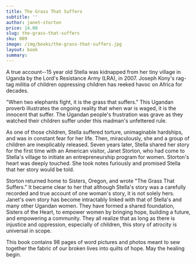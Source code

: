 ```yaml
---
title: The Grass That Suffers
subtitle: ''
author: janet-storton
price: 14.00
slug: the-grass-that-suffers
sku: 009
image: /img/books/the-grass-that-suffers.jpg
layout: book
summary:
---
```


A true account--15 year old Stella was kidnapped from her tiny village in Uganda by the Lord's Resistance Army (LRA), in 2007. Joseph Kony's rag-tag militia of children oppressing children has reeked havoc on Africa for decades.

"When two elephants fight, it is the grass that suffers." This Ugandan proverb illustrates the ongoing reality that when war is waged, it is the innocent that suffer. The Ugandan people's frustration was grave as they watched their children suffer under this madman's unfettered rule.

As one of those children, Stella suffered torture, unimaginable hardships, and was in constant fear for her life. Then, miraculously, she and a group of children are inexplicably released. Seven years later, Stella shared her story for the first time with an American visitor, Janet Storton, who had come to Stella's village to initiate an entrepreneurship program for women. Storton's heart was deeply touched. She took notes furiously and promised Stella that her story would be told.

Storton returned home to Sisters, Oregon, and wrote "The Grass That Suffers." It became clear to her that although Stella's story was a carefully recorded and true account of one woman's story, it is not solely hers. Janet's own story has become intractably linked with that of Stella's and many other Ugandan women. They have formed a shared foundation, Sisters of the Heart, to empower women by bringing hope, building a future, and empowering a community. They all realize that as long as there is injustice and oppression, especially of children, this story of atrocity is universal in scope.

This book contains 98 pages of word pictures and photos meant to sew together the fabric of our broken lives into quilts of hope. May the healing begin.
